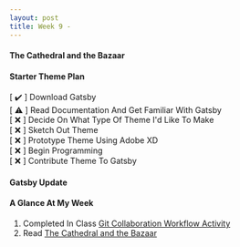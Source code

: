 ```yaml
---
layout: post
title: Week 9 - 
---
```



#### The Cathedral and the Bazaar
<!-- Summarize your impressions about the Eric Raymond's The Cathedral and the Bazaar. In particular, what are the three concepts from that book that most impressed you? -->


#### Starter Theme Plan
[ ✔️ ] Download Gatsby <br/>
[ ⚠️ ] Read Documentation And Get Familiar With Gatsby <br/>
[ ❌ ] Decide On What Type Of Theme I'd Like To Make <br/>
[ ❌ ] Sketch Out Theme <br/>
[ ❌ ] Prototype Theme Using Adobe XD <br/>
[ ❌ ] Begin Programming <br/>
[ ❌ ] Contribute Theme To Gatsby <br/>


#### Gatsby Update
<!-- Describe the project you chose to work on, why you have decided to work on it, and write about the progress you are making in selecting an issue that you want to fix in this project. -->


#### A Glance At My Week
1. Completed In Class [Git Collaboration Workflow Activity]
2. Read [The Cathedral and the Bazaar]



<!-- LINKS -->
[Git Collaboration Workflow Activity]:https://github.com/hunter-college-ossd-fall-2019/git-collaboration-workflow-activity
[The Cathedral and the Bazaar]:http://www.catb.org/~esr/writings/cathedral-bazaar/cathedral-bazaar/index.html